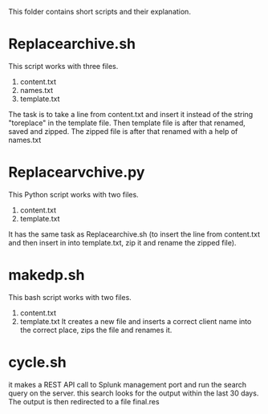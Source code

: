 This folder contains short scripts and their explanation.

# Replacearchive.sh
This script works with three files.
1. content.txt
2. names.txt
3. template.txt


The task is to take a line from content.txt and insert it instead of the string "toreplace" in the template file.
Then template file is after that renamed, saved and zipped. The zipped file is after that renamed with a help of names.txt

# Replacearvchive.py

This Python script works with two files.
1. content.txt
2. template.txt

It has the same task as Replacearchive.sh (to insert the line from content.txt and then insert in into template.txt, zip it 
and rename the zipped file).

# makedp.sh
This bash script works with two files.
1. content.txt
2. template.txt
It creates a new file and inserts a correct client name into the correct place, zips the file and renames it.


# cycle.sh
it makes a REST API call to Splunk management port and run the search query on the server.
this search looks for the output within the last 30 days.
The output is then redirected to a file final.res
